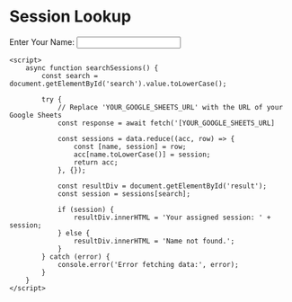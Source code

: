 <!DOCTYPE html>
<html lang="en">
<head>
    <meta charset="UTF-8">
    <meta name="viewport" content="width=device-width, initial-scale=1.0">
    <title>Session Lookup</title>
    <style>
        /* Add your CSS styles here */
    </style>
</head>
<body>
    <h1>Session Lookup</h1>
    <label for="search">Enter Your Name:</label>
    <input type="text" id="search" oninput="searchSessions()">
    <div id="result"></div>

    <script>
        async function searchSessions() {
            const search = document.getElementById('search').value.toLowerCase();

            try {
                // Replace 'YOUR_GOOGLE_SHEETS_URL' with the URL of your Google Sheets
                const response = await fetch('[YOUR_GOOGLE_SHEETS_URL]

                const sessions = data.reduce((acc, row) => {
                    const [name, session] = row;
                    acc[name.toLowerCase()] = session;
                    return acc;
                }, {});

                const resultDiv = document.getElementById('result');
                const session = sessions[search];

                if (session) {
                    resultDiv.innerHTML = 'Your assigned session: ' + session;
                } else {
                    resultDiv.innerHTML = 'Name not found.';
                }
            } catch (error) {
                console.error('Error fetching data:', error);
            }
        }
    </script>
</body>
</html>
